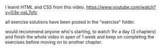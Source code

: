I learnt HTML and CSS from this video.
https://www.youtube.com/watch?v=G3e-cpL7ofc

all exercise solutions have been posted in the "exercise" folder.

would recommend anyone who's starting, to watch 1hr a day (3 chapters) and finish the whole video in span of 1 week and keep on completing the exercises before moving on to another chapter.
